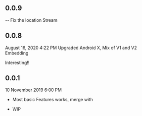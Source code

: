 ## 0.0.9
-- Fix the location Stream


## 0.0.8
August 16, 2020 4:22 PM
Upgraded Android X, Mix of V1 and V2 Embedding

Interesting!!

## 0.0.1
10 November 2019 6:00 PM 
- Most basic Features works, merge with

* WIP

